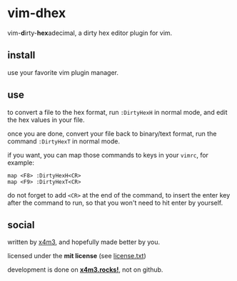 # vim-dhex
vim-**d**irty-**hex**adecimal, a dirty hex editor plugin for vim.

## install
use your favorite vim plugin manager.

## use
to convert a file to the hex format, run `:DirtyHexH` in normal mode,
and edit the hex values in your file.

once you are done, convert your file back to binary/text format,
run the command `:DirtyHexT` in normal mode.

if you want, you can map those commands to keys in your `vimrc`, for example:
```
map <F8> :DirtyHexH<CR>
map <F9> :DirtyHexT<CR>
```
do not forget to add `<CR>` at the end of the command, to insert the enter key
after the command to run, so that you won't need to hit enter by yourself.

## social
written by [x4m3](https://philippeloctaux.com), and hopefully made better
by you.

licensed under the **mit license** (see [license.txt](license.txt))

development is done on **[x4m3.rocks!](https://git.x4m3.rocks/vim-dhex)**, not on github.
